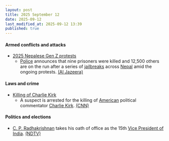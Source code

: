 ```yaml
---
layout: post
title: 2025 September 12
date: 2025-09-12
last_modified_at: 2025-09-12 13:39
published: true
---
```



#### Armed conflicts and attacks

* [2025 Nepalese Gen Z protests](https://en.wikipedia.org/wiki/2025_Nepalese_Gen_Z_protests "2025 Nepalese Gen Z protests")
  * [Police](https://en.wikipedia.org/wiki/Nepal_Police "Nepal Police") announces that nine prisoners were killed and 12,500 others are on the run after a series of [jailbreaks](https://en.wikipedia.org/wiki/Prison_escape "Prison escape") across [Nepal](https://en.wikipedia.org/wiki/Nepal "Nepal") amid the ongoing protests. [(Al Jazeera)](https://www.aljazeera.com/news/2025/9/12/nepal-protest-death-toll-reaches-51-as-12500-prisoners-remain-on-the-run)

#### Laws and crime

* [Killing of Charlie Kirk](https://en.wikipedia.org/wiki/Killing_of_Charlie_Kirk "Killing of Charlie Kirk")
  * A suspect is arrested for the killing of [American](https://en.wikipedia.org/wiki/United_States "United States") political commentator [Charlie Kirk](https://en.wikipedia.org/wiki/Charlie_Kirk "Charlie Kirk"). [(CNN)](https://www.cnn.com/us/live-news/charlie-kirk-shot-utah-death-09-12-25)

#### Politics and elections

* [C. P. Radhakrishnan](https://en.wikipedia.org/wiki/C._P._Radhakrishnan "C. P. Radhakrishnan") takes his oath of office as the 15th [Vice President of India](https://en.wikipedia.org/wiki/Vice_President_of_India "Vice President of India"). [(NDTV)](https://www.ndtv.com/india-news/after-resignation-of-former-vice-president-jagdeep-dhankar-nda-pick-chandrapuram-ponnusamy-radhakrishnan-takes-oath-as-vice-president-at-rashtrapati-b-9262659)
